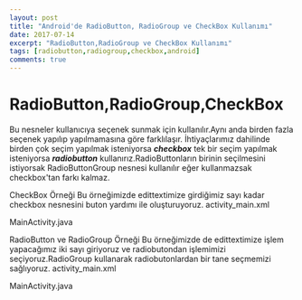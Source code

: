 ```yaml
---
layout: post
title: "Android'de RadioButton, RadioGroup ve CheckBox Kullanımı"
date: 2017-07-14
excerpt: "RadioButton,RadioGroup ve CheckBox Kullanımı"
tags: [radiobutton,radiogroup,checkbox,android]
comments: true
---
```

# RadioButton,RadioGroup,CheckBox

Bu nesneler kullanıcıya seçenek sunmak için kullanılır.Aynı anda birden fazla seçenek yapılıp yapılmamasına göre farklılaşır.
İhtiyaçlarımız dahilinde birden çok seçim yapılmak isteniyorsa **_checkbox_** tek bir seçim yapılmak isteniyorsa **_radiobutton_**
kullanırız.RadioButtonların birinin seçilmesini istiyorsak RadioButtonGroup nesnesi kullanılır eğer kullanmazsak checkbox'tan farkı kalmaz.

CheckBox Örneği
Bu örneğimizde edittextimize girdiğimiz sayı kadar checkbox nesnesini buton yardımı ile oluşturuyoruz.
activity_main.xml
<script src="https://gist.github.com/alikaraca/765bc4a50e9ce57278902c352d59a3f3.js"></script>

MainActivity.java
<script src="https://gist.github.com/alikaraca/84c7b78fb79af008c0a78700003d3a36.js"></script>

RadioButton ve RadioGroup Örneği
Bu örneğimizde de edittextimize işlem yapacağımız iki sayı giriyoruz ve radiobutondan işlemimizi seçiyoruz.RadioGroup kullanarak radiobutonlardan bir tane seçmemizi sağlıyoruz.
activity_main.xml

<script src="https://gist.github.com/alikaraca/88e83d7240db6a2dbfb68c7cd9f09635.js"></script>

MainActivity.java

<script src="https://gist.github.com/alikaraca/9f60cfcc2cf518e66a6af675aaaf3926.js"></script>
